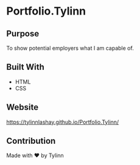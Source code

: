 # Portfolio.Tylinn

## Purpose
To show potential employers what I am capable of.

## Built With
* HTML
* CSS

## Website
https://tylinnlashay.github.io/Portfolio.Tylinn/

## Contribution
Made with :heart: by Tylinn
